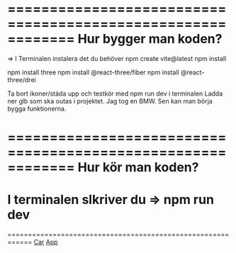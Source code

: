 ============================================================
Hur bygger man koden?
============================================================
=> I Terminalen instalera det du behöver
npm create vite@latest
npm install

npm install three
npm install @react-three/fiber
npm install @react-three/drei

Ta bort ikoner/städa upp och testkör med
npm run dev i terminalen
Ladda ner glb som ska outas i projektet. Jag tog en BMW.
Sen kan man börja bygga funktionerna.

<!-- import { Canvas } from "@react-three/fiber";
import { useGLTF, Stage, PresentationControls } from "@react-three/drei";
import Car from "./components/Car/Car";

// function APP definerar  min rotkomponent
function App() {
  return (
    <>
    {/* // <Canvas är en komponent som kommer från react-three-fiber, skapar WebGL för att rita ut och styla 3D scenen */}
      <Canvas
       {/* // dpr hanterar skuggor */}
        dpr={[1, 2]}
        shadows
        camera={{ fov: 45 }}
        style={{ position: "absolute" }}
      >
        {/* // sätter bakgrundsfärgen */}
        <color attach="background" args={["#101010"]} />
        {/* // <presentationsControls är en komponent från drei här ställs egenskaper in så som hastighet, zoom, kordinater */}
        <PresentationControls
          speed={1.5}
          global
          zoom={0.5}
          polar={[-0.1, Math.PI / 4]}
        >
          {/* // Stage- här sätts miljön för scenen */}
          <Stage enviroment={null}>
          {/* // Min bil komponent som ligger i Canvas */}
            <Car scale={0.01} />
          </Stage>
        </PresentationControls>
      </Canvas>
    </>
  );
}

export default App; -->

============================================================
Hur kör man koden?
============================================================
I terminalen slkriver du => npm run dev
============================================================

============================================================
[Car](/src/components/Car/Car.jsx)
[App](/src/App.jsx)
